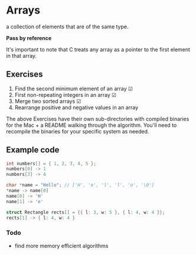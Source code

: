 # Arrays

a collection of elements that are of the same type.

**Pass by reference**

It's important to note that C treats any array as a pointer to the first element in that array.

## Exercises

1. Find the second minimum element of an array ☑
2. First non-repeating integers in an array ☑
3. Merge two sorted arrays ☑
4. Rearrange positive and negative values in an array

The above Exercises have their own sub-directories with compiled binaries for the Mac + a README walking through the algorithm. You'll need to recompile the binaries for your specific system as needed.

## Example code

```c
int numbers[] = { 1, 2, 3, 4, 5 };
numbers[0] -> 1
numbers[3] -> 4

char *name = "Hello"; // ['H', 'e', 'l', 'l', 'o', '\0']
*name -> name[0]
name[0] -> 'H'
name[1] -> 'e'

struct Rectangle rects[] = {{ l: 3, w: 5 }, { l: 4, w: 4 }};
rects[1] -> { l: 4, w: 4 }
```

### Todo

- find more memory efficient algorithms
